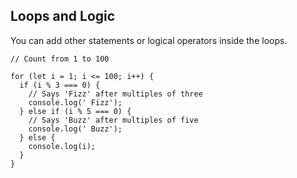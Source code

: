 ## Loops and Logic

You can add other statements or logical operators inside the loops.

```
// Count from 1 to 100

for (let i = 1; i <= 100; i++) {
  if (i % 3 === 0) {
    // Says 'Fizz' after multiples of three
    console.log(' Fizz');
  } else if (i % 5 === 0) {
    // Says 'Buzz' after multiples of five
    console.log(' Buzz');
  } else {
    console.log(i);
  }
}
```